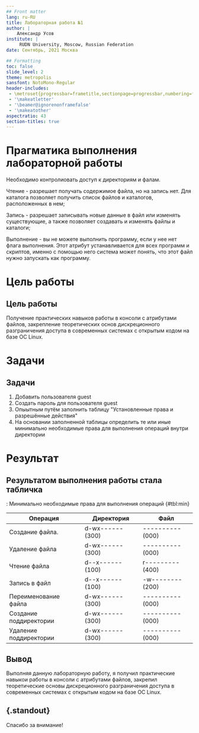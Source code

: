 ```yaml
---
## Front matter
lang: ru-RU
title: Лабораторная работа №1
author: |
	Александр Усов
institute: |
	 RUDN University, Moscow, Russian Federation
date: Сентябрь, 2021 Москва

## Formatting
toc: false
slide_level: 2
theme: metropolis
sansfont: NotoMono-Regular
header-includes: 
 - \metroset{progressbar=frametitle,sectionpage=progressbar,numbering=fraction}
 - '\makeatletter'
 - '\beamer@ignorenonframefalse'
 - '\makeatother'
aspectratio: 43
section-titles: true
---
```


# Прагматика выполнения лабораторной работы

Необходимо контролиовать доступ к директориям и фалам. 


Чтение - разрешает получать содержимое файла, но на запись нет. Для каталога позволяет получить список файлов и каталогов, расположенных в нем;

Запись - разрешает записывать новые данные в файл или изменять существующие, а также позволяет создавать и изменять файлы и каталоги;

Выполнение - вы не можете выполнить программу, если у нее нет флага выполнения. Этот атрибут устанавливается для всех программ и скриптов, именно с помощью него система может понять, что этот файл нужно запускать как программу.



# Цель работы

## Цель работы

Получение практических навыков работы в консоли с атрибутами файлов, закрепление теоретических основ дискреционного разграничения доступа в современных системах с открытым кодом на базе ОС Linux.

# Задачи

## Задачи

1. Добавить пользователя guest
2. Создать пароль для пользователя guest
3. Опыытным путём заполнить таблицу "Установленные права и разрешённые действия"
4. На основании заполненной таблицы определить те или иные минимально необходимые права для выполнения операций внутри директории


# Результат

## Результатом выполнения работы стала табличка

: Минимально необходимые права для выполнения операций  {#tbl:min}

| Операция               | Директория         | Файл              |
|------------------------|--------------------|-------------------|
| Создание файла.        | d-wx------ (300)   | ----------(000)   |
| Удаление файла         | d-wx------ (300)   | ----------(000)   |
| Чтение файла           | d--x------ (100)   | r---------(400)   |
| Запись в файл          | d--x------ (100)   | -w--------(200)   |
| Переименование файла   | d-wx------ (300)   | ----------(000)   |
| Создание поддиректории | d-wx------ (300)   | ----------(000)   |
| Удаление поддиректории | d-wx------ (300)   | ----------(000)   |


## Вывод

Выполняя данную лабораторную работу, я получил практические навыкои работы в консоли с атрибутами файлов, закрепил теоретические основы дискреционного разграничения доступа в современных системах с открытым кодом на базе ОС Linux.

## {.standout}

Спасибо за внимание!
